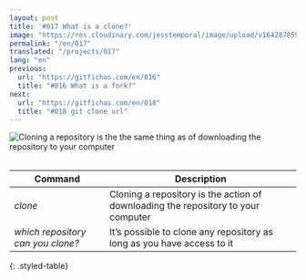 ```yaml
---
layout: post
title: '#017 What is a clone?'
image: "https://res.cloudinary.com/jesstemporal/image/upload/v1642878596/gitfichas/en/017/thumbnail_b16jzb.jpg"
permalink: "/en/017"
translated: "/projects/017"
lang: "en"
previous:
  url: "https://gitfichas.com/en/016"
  title: "#016 What is a fork?"
next:
  url: "https://gitfichas.com/en/018"
  title: "#018 git clone url"
---
```


<img alt="Cloning a repository is the the same thing as of downloading the repository to your computer" src="https://res.cloudinary.com/jesstemporal/image/upload/v1642878596/gitfichas/en/017/full_dtdili.jpg"><br><br>

| Command | Description |
|---------|-------------|
| _clone_ | Cloning a repository is the action of downloading the repository to your computer |
| _which repository can you clone?_ | It’s possible to clone any repository as long as you have access to it |
{: .styled-table}
